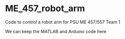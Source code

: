 # ME_457_robot_arm
Code to control a robot arm for PSU ME 457/557 Team 1

We can keep the MATLAB and Arduino code here
